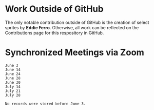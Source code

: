 # Work Outside of GitHub

The only notable contribution outside of GitHub is the creation of select sprites by **Eddie Ferro**. Otherwise, all work can be reflected on the Contributions page for this respository in GitHub.

# Synchronized Meetings via Zoom

    June 3
    June 14
    June 24
    June 28
    June 30
    July 14
    July 21
    July 28

    No records were stored before June 3.